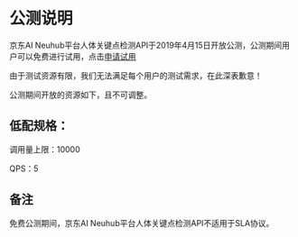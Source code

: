 # 公测说明

京东AI Neuhub平台人体关键点检测API于2019年4月15日开放公测，公测期间用户可以免费进行试用，点击[申请试用](http://neuhub.jd.com/ai/api/nlp/lexer)

由于测试资源有限，我们无法满足每个用户的测试需求，在此深表歉意！

公测期间开放的资源如下，且不可调整。


## 低配规格：

调用量上限：10000

QPS：5

## 备注

免费公测期间，京东AI Neuhub平台人体关键点检测API不适用于SLA协议。
